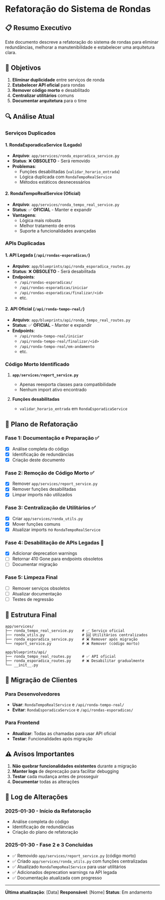 # Refatoração do Sistema de Rondas

## 📋 Resumo Executivo

Este documento descreve a refatoração do sistema de rondas para eliminar redundâncias, melhorar a manutenibilidade e estabelecer uma arquitetura clara.

## 🎯 Objetivos

1. **Eliminar duplicidade** entre serviços de ronda
2. **Estabelecer API oficial** para rondas
3. **Remover código morto** e desabilitado
4. **Centralizar utilitários** comuns
5. **Documentar arquitetura** para o time

## 🔍 Análise Atual

### Serviços Duplicados

#### 1. RondaEsporadicaService (Legado)
- **Arquivo**: `app/services/ronda_esporadica_service.py`
- **Status**: ❌ **OBSOLETO** - Será removido
- **Problemas**:
  - Funções desabilitadas (`validar_horario_entrada`)
  - Lógica duplicada com `RondaTempoRealService`
  - Métodos estáticos desnecessários

#### 2. RondaTempoRealService (Oficial)
- **Arquivo**: `app/services/ronda_tempo_real_service.py`
- **Status**: ✅ **OFICIAL** - Manter e expandir
- **Vantagens**:
  - Lógica mais robusta
  - Melhor tratamento de erros
  - Suporte a funcionalidades avançadas

### APIs Duplicadas

#### 1. API Legada (`/api/rondas-esporadicas/`)
- **Arquivo**: `app/blueprints/api/ronda_esporadica_routes.py`
- **Status**: ❌ **OBSOLETO** - Será desabilitada
- **Endpoints**:
  - `/api/rondas-esporadicas/`
  - `/api/rondas-esporadicas/iniciar`
  - `/api/rondas-esporadicas/finalizar/<id>`
  - etc.

#### 2. API Oficial (`/api/ronda-tempo-real/`)
- **Arquivo**: `app/blueprints/api/ronda_tempo_real_routes.py`
- **Status**: ✅ **OFICIAL** - Manter e expandir
- **Endpoints**:
  - `/api/ronda-tempo-real/iniciar`
  - `/api/ronda-tempo-real/finalizar/<id>`
  - `/api/ronda-tempo-real/em-andamento`
  - etc.

### Código Morto Identificado

1. **`app/services/report_service.py`**
   - Apenas reexporta classes para compatibilidade
   - Nenhum import ativo encontrado

2. **Funções desabilitadas**
   - `validar_horario_entrada` em `RondaEsporadicaService`

## 🚀 Plano de Refatoração

### Fase 1: Documentação e Preparação ✅
- [x] Análise completa do código
- [x] Identificação de redundâncias
- [x] Criação deste documento

### Fase 2: Remoção de Código Morto ✅
- [x] Remover `app/services/report_service.py`
- [x] Remover funções desabilitadas
- [x] Limpar imports não utilizados

### Fase 3: Centralização de Utilitários ✅
- [x] Criar `app/services/ronda_utils.py`
- [x] Mover funções comuns
- [x] Atualizar imports no `RondaTempoRealService`

### Fase 4: Desabilitação de APIs Legadas 🔄
- [x] Adicionar deprecation warnings
- [ ] Retornar 410 Gone para endpoints obsoletos
- [ ] Documentar migração

### Fase 5: Limpeza Final
- [ ] Remover serviços obsoletos
- [ ] Atualizar documentação
- [ ] Testes de regressão

## 📁 Estrutura Final

```
app/services/
├── ronda_tempo_real_service.py    # ✅ Serviço oficial
├── ronda_utils.py                 # 🆕 Utilitários centralizados
├── ronda_esporadica_service.py    # ❌ Remover após migração
└── report_service.py              # ❌ Remover (código morto)

app/blueprints/api/
├── ronda_tempo_real_routes.py     # ✅ API oficial
├── ronda_esporadica_routes.py     # ❌ Desabilitar gradualmente
└── __init__.py
```

## 🔄 Migração de Clientes

### Para Desenvolvedores
- **Usar**: `RondaTempoRealService` e `/api/ronda-tempo-real/`
- **Evitar**: `RondaEsporadicaService` e `/api/rondas-esporadicas/`

### Para Frontend
- **Atualizar**: Todas as chamadas para usar API oficial
- **Testar**: Funcionalidades após migração

## ⚠️ Avisos Importantes

1. **Não quebrar funcionalidades existentes** durante a migração
2. **Manter logs** de deprecação para facilitar debugging
3. **Testar** cada mudança antes de prosseguir
4. **Documentar** todas as alterações

## 📝 Log de Alterações

### 2025-01-30 - Início da Refatoração
- Análise completa do código
- Identificação de redundâncias
- Criação do plano de refatoração

### 2025-01-30 - Fase 2 e 3 Concluídas
- ✅ Removido `app/services/report_service.py` (código morto)
- ✅ Criado `app/services/ronda_utils.py` com funções centralizadas
- ✅ Atualizado `RondaTempoRealService` para usar utilitários
- ✅ Adicionados deprecation warnings na API legada
- ✅ Documentação atualizada com progresso

---

**Última atualização**: [Data]
**Responsável**: [Nome]
**Status**: Em andamento 